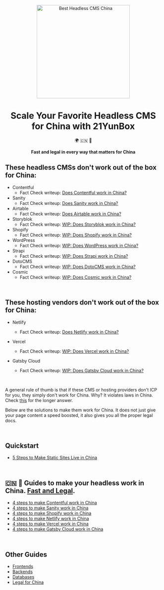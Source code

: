 <p align="center">
  <a href="https://launch-in-china.21cloudbox.com">
    <img alt="Best Headless CMS China" src="https://launch-in-china.21cloudbox.com/assets/logo.svg" width="300" />
  </a>
</p>
<h1 align="center">
  Scale Your Favorite Headless CMS for China with 21YunBox
</h1>

<p align="center">
  🌍 🇨🇳 🚀
</p>

<p align="center">
  <strong>
    Fast and legal in every way that matters for China
  </strong>
</p>

## These headless CMSs don't work out of the box for China:

- Contentful
  - Fact Check writeup: [Does Contentful work in China?](https://launch-in-china.21cloudbox.com/solutions/contentful-alternatives-in-china.html)
- Sanity
  - Fact Check writeup: [Does Sanity work in China?](https://launch-in-china.21yunbox.com/solutions/does-sanity-cms-work-in-china.html)
- Airtable
  - Fact Check writeup: [Does Airtable work in China?](https://launch-in-china.21yunbox.com/solutions/does-airtable-cms-work-in-china.html)
- Storyblok
  - Fact Check writeup: [WIP: Does Storyblok work in China?](#)
- Shopify
  - Fact Check writeup: [WIP: Does Shopify work in China?](#)
- WordPress
  - Fact Check writeup: [WIP: Does WordPress work in China?](#)
- Strapi
  - Fact Check writeup: [WIP: Does Strapi work in China?](#)
- DotoCMS
  - Fact Check writeup: [WIP: Does DotoCMS work in China?](#)
- Cosmic
  - Fact Check writeup: [WIP: Does Cosmic work in China?](#)

<br>

## These hosting vendors don't work out of the box for China:

- Netlify
  - Fact Check writeup: [Does Netlify work in China?](https://launch-in-china.21yunbox.com/blog/solutions/alternatives-to-netlify-in-china.html)
  
- Vercel
  - Fact Check writeup: [WIP: Does Vercel work in China?](#)
  
- Gatsby Cloud
  - Fact Check writeup: [WIP: Does Gatsby Cloud work in China?](#)
<br>

A general rule of thumb is that if these CMS or hosting providers don't ICP for you, they simply don't work for China. Why? It violates laws in China. Check <a href="https://launch-in-china.21cloudbox.com/untold-facts-about-icp-for-china.html" target="_blank">this</a> for the longer answer. 

Below are the solutions to make them work for China. It does not just give your page content a speed boosted, it also gives you all the proper legal docs.

<br>

## **Quickstart**

- [5 Steps to Make Static Sites Live in China](https://launch-in-china.21cloudbox.com/solutions/5-steps-to-make-your-site-live-in-china.html)

<br>

## **🇨🇳 🚀 Guides to make your headless work in China. <a href="https://launch-in-china.21cloudbox.com/untold-facts-about-icp-for-china.html" target="_blank">Fast and Legal</a>.**

- [4 steps to make Contentful work in China](https://launch-in-china.21cloudbox.com/solutions/how-to-make-contentful-work-in-china.html)
- [4 steps to make Sanity work in China](https://launch-in-china.21yunbox.com/solutions/how-to-make-sanity-work-in-china.html)
- [4 steps to make Shopify work in China](https://launch-in-china.21cloudbox.com/solutions/how-to-speed-up-shopify-site-in-china.html)
- [4 steps to make Netlify work in China](https://launch-in-china.21cloudbox.com/solutions/how-to-speed-up-netlify-in-china.html)
- [4 steps to make Vercel work in China](https://launch-in-china.21cloudbox.com/solutions/how-to-speed-up-vercel-in-china.html)
- [4 steps to make Gatsby Cloud work in China](https://launch-in-china.21cloudbox.com/solutions/how-to-speed-up-gatsby-cloud-in-china.html)

<br>

## **Other Guides**

- [Frontends](https://launch-in-china.21cloudbox.com/tags/static-site-generator.html)
- [Backends](https://launch-in-china.21cloudbox.com/tags/backend.html)
- [Databases](https://launch-in-china.21cloudbox.com/tags/database.html)
- [Legal for China](https://launch-in-china.21cloudbox.com/tags/icp.html)
